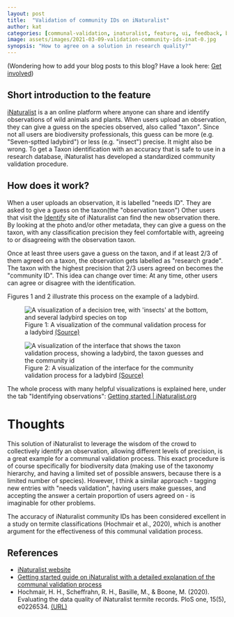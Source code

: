 ```yaml
---
layout: post
title:  "Validation of community IDs on iNaturalist"
author: kat 
categories: [communal-validation, inaturalist, feature, ui, feedback, biodiversity] 
image: assets/images/2021-03-09-validation-community-ids-inat-0.jpg
synopsis: "How to agree on a solution in research quality?"
---
```

<p class="text-muted small">(Wondering how to add your blog posts to this blog? Have a look here: <a href="{{site.baseurl}}/get-involved">Get involved</a>)</p>

## Short introduction to the feature

<a href="https://www.inaturalist.org/">iNaturalist</a> is a an online platform where anyone can share and identify observations of wild animals and plants. When users upload an observation, they can give a guess on the species observed, also called "taxon". Since not all users are biodiversity professionals, this guess can be more (e.g. "Seven-sptted ladybird") or less (e.g. "insect") precise. It might also be wrong. To get a Taxon identification with an accuracy that is safe to use in a research database, iNaturalist has developed a standardized community validation procedure.

## How does it work?

When a user uploads an observation, it is labelled "needs ID". They are asked to give a guess on the taxon(the "observation taxon") Other users that visit the <a href="">Identify</a> site of iNaturalist can find the new observation there. By looking at the photo and/or other metadata, they can give a guess on the taxon, with any classification precision they feel comfortable with, agreeing to or disagreeing with the observation taxon.

Once at least three users gave a guess on the taxon, and if at least 2/3 of them agreed on a taxon, the observation gets labelled as "research grade". The taxon with the highest precision that 2/3 users agreed on becomes the "community ID". This idea can change over time: At any time, other users can agree or disagree with the identification. 

Figures 1 and 2 illustrate this process on the example of a ladybird.

<figure class="figure">
  <img src="{{ site.baseurl }}/assets/images/2021-03-09-validation-community-ids-inat-1.jpg" class="figure-img img-fluid border border-secondary" alt="A visualization of a decision tree, with 'insects' at the bottom, and several ladybird species on top">
  <figcaption class="figure-caption">Figure 1: A visualization of the communal validation process for a ladybird
  <a href="https://www.inaturalist.org/pages/getting+started">(Source)</a></figcaption>
</figure>

<figure class="figure">
  <img src="{{ site.baseurl }}/assets/images/2021-03-09-validation-community-ids-inat-2.jpg" class="figure-img img-fluid border border-secondary" alt="A visualization of the interface that shows the taxon validation process, showing a ladybird, the taxon guesses and the community id">
  <figcaption class="figure-caption">Figure 2: A visualization of the interface for the community validation process for a ladybird
  <a href="https://www.inaturalist.org/pages/getting+started">(Source)</a></figcaption>
</figure>

The whole process with many helpful visualizations is explained here, under the tab "Identifying observations": <a href="https://www.inaturalist.org/pages/getting+started">Getting started | iNaturalist.org</a>

# Thoughts

This solution of iNaturalist to leverage the wisdom of the crowd to collectively identify an observation, allowing different levels of precision, is a great example for a communal validation process. This exact procedure is of course specifically for biodiversity data (making use of the taxonomy hierarchy, and having a limited set of possible answers, because there is a limited number of species). However, I think a similar approach - tagging new entries with "needs validation", having users make guesses, and accepting the answer a certain proportion of users agreed on - is imaginable for other problems.

The accuracy of iNaturalist community IDs has been considered excellent in a study on termite classifications (Hochmair et al., 2020), which is another argument for the effectiveness of this communal validation process. 

## References

- [iNaturalist website](https://www.inaturalist.org/)
- [Getting started guide on iNaturalist with a detailed explanation of the communal validation process](https://www.inaturalist.org/pages/getting+started)
- Hochmair, H. H., Scheffrahn, R. H., Basille, M., & Boone, M. (2020). Evaluating the data quality of iNaturalist termite records. PloS one, 15(5), e0226534. [(URL)](https://journals.plos.org/plosone/article?id=10.1371/journal.pone.0226534)

